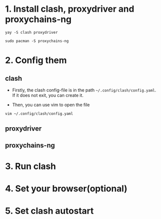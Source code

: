 # 1. Install clash, proxydriver and proxychains-ng
```shell
yay -S clash proxydriver

sudo pacman -S proxychains-ng
```
# 2. Config them
## clash


- Firstly, the clash config-file is in the path `~/.config/clash/config.yaml`. If it does not exit, you can create it.

- Then, you can use vim to open the file
```shell
vim ~/.config/clash/config.yaml
```
## proxydriver
## proxychains-ng
# 3. Run clash
# 4. Set your browser(optional)
# 5. Set clash autostart
